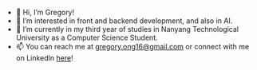 - 👋 Hi, I’m Gregory!
- 👀 I’m interested in front and backend development, and also in AI.
- 🌱 I’m currently in my third year of studies in Nanyang Technological University as a Computer Science Student.
- 📫 You can reach me at gregory.ong16@gmail.com or connect with me on LinkedIn [here](https://www.linkedin.com/in/gregory-ong-191555209/)!

<!---
gregoryong16/gregoryong16 is a ✨ special ✨ repository because its `README.md` (this file) appears on your GitHub profile.
You can click the Preview link to take a look at your changes.
--->
